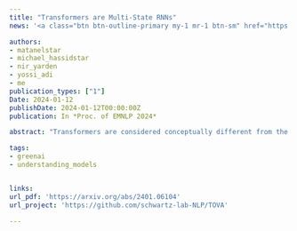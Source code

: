 ```yaml
---
title: "Transformers are Multi-State RNNs"
news: '<a class="btn btn-outline-primary my-1 mr-1 btn-sm" href="https://www.marktechpost.com/2024/01/15/this-ai-paper-demonstrates-how-decoder-only-transformers-mimic-infinite-multi-state-recurrent-neural-networks-rnns-and-introduces-tova-for-enhanced-efficiency/"  target="_blank" rel="noopener noreferrer">MarkTechPost</a>'

authors:
- matanelstar
- michael_hassidstar
- nir_yarden
- yossi_adi
- me
publication_types: ["1"]
Date: 2024-01-12
publishDate: 2024-01-12T00:00:00Z
publication: In *Proc. of EMNLP 2024*

abstract: "Transformers are considered conceptually different from the previous generation of state-of-the-art NLP models&mdash;recurrent neural networks (RNNs). In this work, we demonstrate that decoder-only transformers can in fact be conceptualized as unbounded multi-state RNNs&mdash;an RNN variant with unlimited hidden state size. We further show that transformers can be converted into bounded multi-state RNNs by fixing the size of their hidden state, effectively compressing their key-value cache. We introduce a novel, training-free compression policy&mdash;Token Omission Via Attention (TOVA). Our experiments with four long range tasks and several LLMs show that TOVA outperforms several baseline compression policies. Particularly, our results are nearly on par with the full model, using in some cases only <sup>1</sup>&frasl;<sub>8</sub> of the original cache size, which translates to 4.8X higher throughput. Our results shed light on the connection between transformers and RNNs, and help mitigate one of LLMs' most painful computational bottlenecks - the size of their key-value cache. We publicly release our code."

tags:
- greenai
- understanding_models 


links:
url_pdf: 'https://arxiv.org/abs/2401.06104'
url_project: 'https://github.com/schwartz-lab-NLP/TOVA'

---
```

